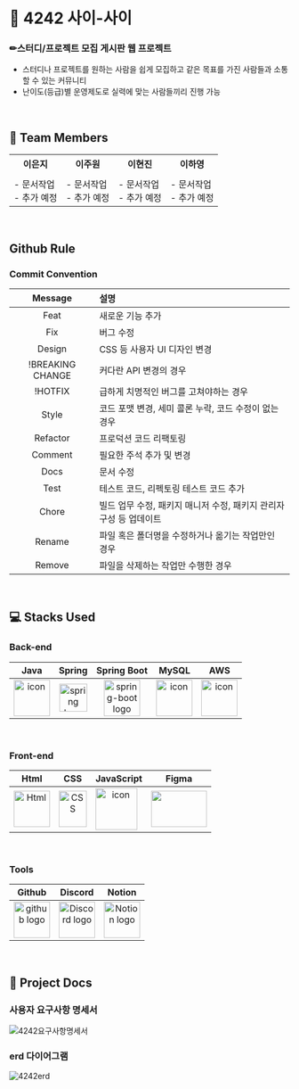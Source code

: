 # 💌 4242 사이-사이
### ✏스터디/프로젝트 모집 게시판 웹 프로젝트
- 스터디나 프로젝트를 원하는 사람을 쉽게 모집하고 같은 목표를 가진 사람들과 소통할 수 있는 커뮤니티
- 난이도(등급)별 운영제도로 실력에 맞는 사람들끼리 진행 가능
</br>

## 💫 Team Members

<table>
    <tr>
        <th>이은지</th>
        <th>이주원</th>
        <th>이현진</th>
        <th>이하영</th>
    </tr>
    <tr>
        <td></td>
        <td></td>
        <td></td>
	      <td></td>
    </tr>
    <tr>
	<td>
	    - 문서작업<br>
      - 추가 예정
        </td>
        <td>
	    - 문서작업<br>
      - 추가 예정
        </td>
        <td>
	    - 문서작업<br>
      - 추가 예정
        </td>
        <td>
	    - 문서작업<br>
      - 추가 예정
        </td>
    </tr>
</table>
</br>

## Github Rule

### Commit Convention

|  Message   | 설명                                                  |
| :--------: | :---------------------------------------------------- |
|Feat|새로운 기능 추가|
|Fix|버그 수정|
|Design|CSS 등 사용자 UI 디자인 변경|
|!BREAKING CHANGE|커다란 API 변경의 경우|
|!HOTFIX|급하게 치명적인 버그를 고쳐야하는 경우|
|Style|코드 포맷 변경, 세미 콜론 누락, 코드 수정이 없는 경우|
|Refactor|프로덕션 코드 리팩토링|
|Comment|필요한 주석 추가 및 변경|
|Docs|문서 수정|
|Test|테스트 코드, 리펙토링 테스트 코드 추가|
|Chore|빌드 업무 수정, 패키지 매니저 수정, 패키지 관리자 구성 등 업데이트|
|Rename|파일 혹은 폴더명을 수정하거나 옮기는 작업만인 경우|
|Remove|파일을 삭제하는 작업만 수행한 경우|
</br>

## 💻 Stacks Used
### Back-end
|   Java   |   Spring   |   Spring Boot   |   MySQL   |   AWS   |
| :----------------------------------------------------------: | :----------------------------------------------------------: | :----------------------------------------------------------: | :----------------------------------------------------------: | :----------------------------------------------------------: |
| <div style="display: flex; align-items: flex-start;"><img src="https://techstack-generator.vercel.app/java-icon.svg" alt="icon" width="65" height="65" /></div> | <img alt="spring logo" src="https://www.vectorlogo.zone/logos/springio/springio-icon.svg" height="50" width="50" > | <img alt="spring-boot logo" src="https://t1.daumcdn.net/cfile/tistory/27034D4F58E660F616" width="65" height="65" > | <div style="display: flex; align-items: flex-start;"><img src="https://techstack-generator.vercel.app/mysql-icon.svg" alt="icon" width="65" height="65" /></div> | <div style="display: flex; align-items: flex-start;"><img src="https://techstack-generator.vercel.app/aws-icon.svg" alt="icon" width="65" height="65" /></div> |

</br>

### Front-end
|     Html     |     CSS     |     JavaScript     |     Figma     |  
| :----------------------------------------------------------: | :----------------------------------------------------------: | :----------------------------------------------------------: | :----------------------------------------------------------: | 
| <img alt="Html" src ="https://upload.wikimedia.org/wikipedia/commons/thumb/6/61/HTML5_logo_and_wordmark.svg/440px-HTML5_logo_and_wordmark.svg.png" width="65" height="65" /> | <div style="display: flex; align-items: flex-start;"><img src="https://user-images.githubusercontent.com/111227745/210204643-4c3d065c-59ec-481d-ac13-cea795730835.png" alt="CSS" width="50" height="65" /></div> | <div style="display: flex; align-items: flex-start;"><img src="https://techstack-generator.vercel.app/js-icon.svg" alt="icon" width="75" height="75" /></div> | <div style="display: flex; align-items: flex-start;"><img src="https://www.vectorlogo.zone/logos/figma/figma-icon.svg" width="100" height="65"/></div>  |

</br>

### Tools
| Github | Discord | Notion | 
| :--------: | :--------: | :------: |
| <img alt="github logo" src="https://techstack-generator.vercel.app/github-icon.svg" width="65" height="65"> | <img alt="Discord logo" src="https://assets-global.website-files.com/6257adef93867e50d84d30e2/62595384e89d1d54d704ece7_3437c10597c1526c3dbd98c737c2bcae.svg" height="65" width="65"> | <img alt="Notion logo" src="https://www.notion.so/cdn-cgi/image/format=auto,width=640,quality=100/front-static/shared/icons/notion-app-icon-3d.png" height="65" width="65"> |

</br>

## 📄 Project Docs
### 사용자 요구사항 명세서
![4242요구사항명세서](https://github.com/OreumiTeam4242/4242/assets/94281256/05097210-002f-4817-b3ef-6c43de1b58f5)
</br>
### erd 다이어그램
![4242erd](https://github.com/OreumiTeam4242/4242/assets/94281256/c8d41d26-fa5e-4909-b01e-46e980a2476d)
